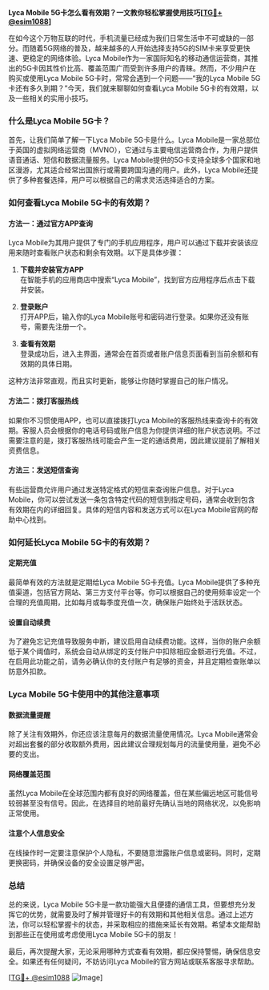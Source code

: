 **Lyca Mobile 5G卡怎么看有效期？一文教你轻松掌握使用技巧[[TG💪+ @esim1088](https://t.me/s/esim1088)]**

在如今这个万物互联的时代，手机流量已经成为我们日常生活中不可或缺的一部分。而随着5G网络的普及，越来越多的人开始选择支持5G的SIM卡来享受更快速、更稳定的网络体验。Lyca Mobile作为一家国际知名的移动通信运营商，其推出的5G卡因其性价比高、覆盖范围广而受到许多用户的青睐。然而，不少用户在购买或使用Lyca Mobile 5G卡时，常常会遇到一个问题——“我的Lyca Mobile 5G卡还有多久到期？”今天，我们就来聊聊如何查看Lyca Mobile 5G卡的有效期，以及一些相关的实用小技巧。

### 什么是Lyca Mobile 5G卡？

首先，让我们简单了解一下Lyca Mobile 5G卡是什么。Lyca Mobile是一家总部位于英国的虚拟网络运营商（MVNO），它通过与主要电信运营商合作，为用户提供语音通话、短信和数据流量服务。Lyca Mobile提供的5G卡支持全球多个国家和地区漫游，尤其适合经常出国旅行或需要跨国沟通的用户。此外，Lyca Mobile还提供了多种套餐选择，用户可以根据自己的需求灵活选择适合的方案。

### 如何查看Lyca Mobile 5G卡的有效期？

#### 方法一：通过官方APP查询

Lyca Mobile为其用户提供了专门的手机应用程序，用户可以通过下载并安装该应用来随时查看账户状态和剩余有效期。以下是具体步骤：

1. **下载并安装官方APP**  
   在智能手机的应用商店中搜索“Lyca Mobile”，找到官方应用程序后点击下载并安装。

2. **登录账户**  
   打开APP后，输入你的Lyca Mobile账号和密码进行登录。如果你还没有账号，需要先注册一个。

3. **查看有效期**  
   登录成功后，进入主界面，通常会在首页或者账户信息页面看到当前余额和有效期的具体日期。

这种方法非常直观，而且实时更新，能够让你随时掌握自己的账户情况。

#### 方法二：拨打客服热线

如果你不习惯使用APP，也可以直接拨打Lyca Mobile的客服热线来查询卡的有效期。客服人员会根据你的电话号码或账户信息为你提供详细的账户状态说明。不过需要注意的是，拨打客服热线可能会产生一定的通话费用，因此建议提前了解相关资费信息。

#### 方法三：发送短信查询

有些运营商允许用户通过发送特定格式的短信来查询账户信息。对于Lyca Mobile，你可以尝试发送一条包含特定代码的短信到指定号码，通常会收到包含有效期在内的详细回复。具体的短信内容和发送方式可以在Lyca Mobile官网的帮助中心找到。

### 如何延长Lyca Mobile 5G卡的有效期？

#### 定期充值

最简单有效的方法就是定期给Lyca Mobile 5G卡充值。Lyca Mobile提供了多种充值渠道，包括官方网站、第三方支付平台等。你可以根据自己的使用频率设定一个合理的充值周期，比如每月或每季度充值一次，确保账户始终处于活跃状态。

#### 设置自动续费

为了避免忘记充值导致服务中断，建议启用自动续费功能。这样，当你的账户余额低于某个阈值时，系统会自动从绑定的支付账户中扣除相应金额进行充值。不过，在启用此功能之前，请务必确认你的支付账户有足够的资金，并且定期检查账单以防意外扣款。

### Lyca Mobile 5G卡使用中的其他注意事项

#### 数据流量提醒

除了关注有效期外，你还应该注意每月的数据流量使用情况。Lyca Mobile通常会对超出套餐的部分收取额外费用，因此建议合理规划每月的流量使用量，避免不必要的支出。

#### 网络覆盖范围

虽然Lyca Mobile在全球范围内都有良好的网络覆盖，但在某些偏远地区可能信号较弱甚至没有信号。因此，在选择目的地前最好先确认当地的网络状况，以免影响正常使用。

#### 注意个人信息安全

在线操作时一定要注意保护个人隐私，不要随意泄露账户信息或密码。同时，定期更换密码，并确保设备的安全设置足够严密。

### 总结

总的来说，Lyca Mobile 5G卡是一款功能强大且便捷的通信工具，但要想充分发挥它的优势，就需要及时了解并管理好卡的有效期和其他相关信息。通过上述方法，你可以轻松掌握卡的状态，并采取相应的措施来延长有效期。希望本文能帮助到那些正在使用或考虑使用Lyca Mobile 5G卡的朋友！

最后，再次提醒大家，无论采用哪种方式查看有效期，都应保持警惕，确保信息安全。如果还有任何疑问，不妨访问Lyca Mobile的官方网站或联系客服寻求帮助。

[[TG💪+ @esim1088](https://t.me/s/esim1088) ![Image](https://i.postimg.cc/4NQfJmqS/Snipaste-2025-05-13-00-14-12.png)]